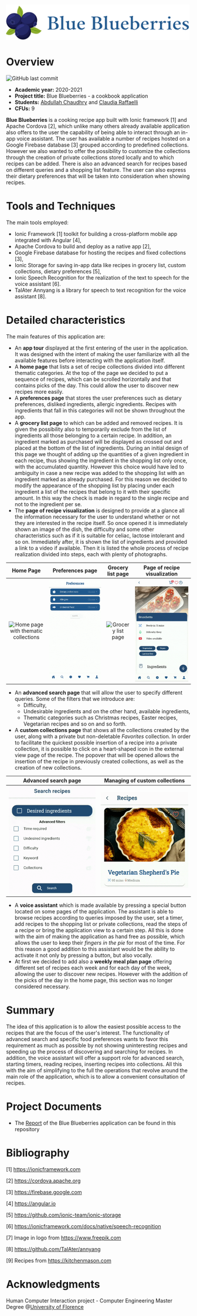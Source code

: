 <img src="./src/assets/svg/logo5.png" width="500" >

# Overview
![GitHub last commit](https://img.shields.io/github/last-commit/ClaudiaRaffaelli/Blue-Blueberries)
- **Academic year:** 2020-2021
- **Project title:** Blue Blueberries - a cookbook application
- **Students:** [Abdullah Chaudhry](https://github.com/chabdullah) and [Claudia Raffaelli](https://github.com/ClaudiaRaffaelli)
- **CFUs:** 9

**Blue Blueberries** is a cooking recipe app built with Ionic framework [1] and Apache Cordova [2], which unlike many others already available application also offers to the user the capability of being able to interact through an in-app voice assistant. The user has available a number of recipes hosted on a Google Firebase database [3] grouped according to predefined collections. However we also wanted to offer the possibility to customize the collections through the creation of private collections stored locally and to which recipes can be added. There is also an advanced search for recipes based on different queries and a shopping list feature. The user can also express their dietary preferences that will be taken into consideration when showing recipes. 

# Tools and Techniques
The main tools employed:
- Ionic Framework [1] toolkit for building a cross-platform mobile app integrated with Angular [4],
- Apache Cordova to build and deploy as a native app [2],
- Google Firebase database for hosting the recipes and fixed collections [3],
- Ionic Storage for saving in-app data like recipes in grocery list, custom collections, dietary preferences [5], 
- Ionic Speech Recognition for the realization of the text to speech for the voice assistant [6].
- TalAter Annyang is a library for speech to text recognition for the voice assistant [8].

# Detailed characteristics
The main features of this application are:
- An **app tour** displayed at the first entering of the user in the application. It was designed with the intent of making the user familiarize with all the available features before interacting with the application itself.
- A **home page** that lists a set of recipe collections divided into different thematic categories. At the top of the page we decided to put a sequence of recipes, which can be scrolled horizontally and that contains picks of the day. This could allow the user to discover new recipes more easily.
- A **preferences page** that stores the user preferences such as dietary preferences, disliked ingredients, allergic ingredients. Recipes with ingredients that fall in this categories will not be shown throughout the app.
- A **grocery list page** to which can be added and removed recipes. It is given the possibility also to temporarily exclude from the list of ingredients all those belonging to a certain recipe. In addition, an ingredient marked as purchased will be displayed as crossed out and placed at the bottom of the list of ingredients. During an initial design of this page we thought of adding up the quantities of a given ingredient in each recipe, thus showing the ingredient in the shopping list only once, with the accumulated quantity. However this choice would have led to ambiguity in case a new recipe was added to the shopping list with an ingredient marked as already purchased. For this reason we decided to modify the appearance of the shopping list by placing under each ingredient a list of the recipes that belong to it with their specific amount. In this way the check is made in regard to the single recipe and not to the ingredient per se.
- The **page of recipe visualization** is designed to provide at a glance all the information necessary for the user to understand whether or not they are interested in the recipe itself. So once opened it is immediately shown an image of the dish, the difficulty and some other characteristics such as if it is suitable for celiac, lactose intolerant and so on. Immediately after, it is shown the list of ingredients and provided a link to a video if available. Then it is listed the whole process of recipe realization divided into steps, each with plenty of photographs.

Home Page                                 | Preferences page                          |  Grocery list page                        |  Page of recipe visualization 
:----------------------------------------:|:-----------------------------------------:|:-----------------------------------------:|:-----------------------------------------:
![Home page with thematic collections](./videos/collections.gif)  |  ![Preferences page](./videos/preferences.gif)  |  ![Grocery list page](./videos/groceries.gif) |  ![Page of recipe visualization](./videos/recipe-view.gif)

- An **advanced search page** that will allow the user to specify different queries. Some of the filters that we introduce are:
  - Difficulty,
  - Undesirable ingredients and on the other hand, available ingredients,
  - Thematic categories such as Christmas recipes, Easter recipes, Vegetarian recipes and so on and so forth.
- A **custom collections page** that shows all the collections created by the user, along with a private but non-deletable *Favorites* collection. In order to facilitate the quickest possible insertion of a recipe into a private collection, it is possible to click on a heart-shaped icon in the external view page of the recipe. The popover that will be opened allows the insertion of the recipe in previously created collections, as well as the creation of new collections.

 Advanced search page                       |  Managing of custom collections   
|:-----------------------------------------:|:-----------------------------------------:
|  ![Advanced search page](./videos/search.gif) |  ![Add a recipe to a custom collection](./videos/favorites.gif)

- A **voice assistant** which is made available by pressing a special button located on some pages of the application. The assistant is able to browse recipes according to queries imposed by the user, set a timer, add recipes to the shopping list or private collections, read the steps of a recipe or bring the application view to a certain step. All this is done with the aim of making the application as hand free as possible, which allows the user to keep their *fingers in the pie* for most of the time. For this reason a good addition to this assistant would be the ability to activate it not only by pressing a button, but also vocally.
- At first we decided to add also a **weekly meal plan page** offering different set of recipes each week and for each day of the week, allowing the user to discover new recipes. However with the addition of the picks of the day in the home page, this section was no longer considered necessary.

# Summary
The idea of this application is to allow the easiest possible access to the recipes that are the focus of the user's interest. The functionality of advanced search and specific food preferences wants to favor this requirement as much as possible by not showing uninteresting recipes and speeding up the process of discovering and searching for recipes. In addition, the voice assistant will offer a support role for advanced search, starting timers, reading recipes, inserting recipes into collections. All this with the aim of simplifying to the full the operations that revolve around the main role of the application, which is to allow a convenient consultation of recipes.


# Project Documents
- The [Report](https://github.com/ClaudiaRaffaelli/Blue-Blueberries/blob/master/Report_Blue_Blueberries.pdf) of the Blue Blueberries application can be found in this repository

# Bibliography
\[1\] https://ionicframework.com

\[2\] https://cordova.apache.org

\[3\] https://firebase.google.com

\[4\] https://angular.io

\[5\] https://github.com/ionic-team/ionic-storage

\[6\] https://ionicframework.com/docs/native/speech-recognition

\[7\] Image in logo from https://www.freepik.com

\[8\] https://github.com/TalAter/annyang

\[9\] Recipes from https://kitchenmason.com

# Acknowledgments
Human Computer Interaction project - Computer Engineering Master Degree @[University of Florence](https://www.unifi.it/changelang-eng.html)
